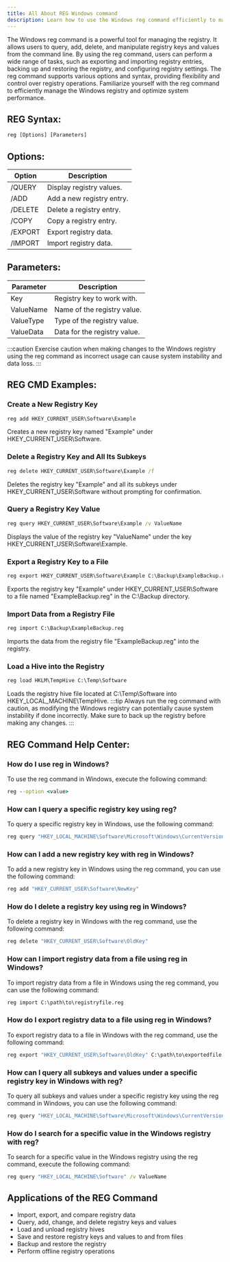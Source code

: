 ```yaml
---
title: All About REG Windows command
description: Learn how to use the Windows reg command efficiently to manage the registry. Understand its syntax, options, and use cases.
---
```


The Windows reg command is a powerful tool for managing the registry. It allows users to query, add, delete, and manipulate registry keys and values from the command line. By using the reg command, users can perform a wide range of tasks, such as exporting and importing registry entries, backing up and restoring the registry, and configuring registry settings. The reg command supports various options and syntax, providing flexibility and control over registry operations. Familiarize yourself with the reg command to efficiently manage the Windows registry and optimize system performance.

## REG Syntax:
```cmd
reg [Options] [Parameters]
```
## Options:
| Option     | Description                 |
|------------|-----------------------------|
| /QUERY     | Display registry values.    |
| /ADD       | Add a new registry entry.   |
| /DELETE    | Delete a registry entry.    |
| /COPY      | Copy a registry entry.      |
| /EXPORT    | Export registry data.       |
| /IMPORT    | Import registry data.       |

## Parameters:
| Parameter  | Description                         |
|------------|-------------------------------------|
| Key        | Registry key to work with.          |
| ValueName  | Name of the registry value.         |
| ValueType  | Type of the registry value.         |
| ValueData  | Data for the registry value.        |

:::caution
Exercise caution when making changes to the Windows registry using the reg command as incorrect usage can cause system instability and data loss.
:::
## REG CMD Examples:
### Create a New Registry Key
```cmd
reg add HKEY_CURRENT_USER\Software\Example
```
Creates a new registry key named "Example" under HKEY_CURRENT_USER\Software.

### Delete a Registry Key and All Its Subkeys
```cmd
reg delete HKEY_CURRENT_USER\Software\Example /f
```
Deletes the registry key "Example" and all its subkeys under HKEY_CURRENT_USER\Software without prompting for confirmation.

### Query a Registry Key Value
```cmd
reg query HKEY_CURRENT_USER\Software\Example /v ValueName
```
Displays the value of the registry key "ValueName" under the key HKEY_CURRENT_USER\Software\Example.

### Export a Registry Key to a File
```cmd
reg export HKEY_CURRENT_USER\Software\Example C:\Backup\ExampleBackup.reg
```
Exports the registry key "Example" under HKEY_CURRENT_USER\Software to a file named "ExampleBackup.reg" in the C:\Backup directory.

### Import Data from a Registry File
```cmd
reg import C:\Backup\ExampleBackup.reg
```
Imports the data from the registry file "ExampleBackup.reg" into the registry.

### Load a Hive into the Registry
```cmd
reg load HKLM\TempHive C:\Temp\Software
```
Loads the registry hive file located at C:\Temp\Software into HKEY_LOCAL_MACHINE\TempHive.
:::tip
Always run the reg command with caution, as modifying the Windows registry can potentially cause system instability if done incorrectly. Make sure to back up the registry before making any changes.
:::

## REG Command Help Center:

### How do I use reg in Windows?
To use the reg command in Windows, execute the following command:
```cmd
reg --option <value>
```

### How can I query a specific registry key using reg?
To query a specific registry key in Windows, use the following command:
```cmd
reg query "HKEY_LOCAL_MACHINE\Software\Microsoft\Windows\CurrentVersion"
```

### How can I add a new registry key with reg in Windows?
To add a new registry key in Windows using the reg command, you can use the following command:
```cmd
reg add "HKEY_CURRENT_USER\Software\NewKey"
```

### How do I delete a registry key using reg in Windows?
To delete a registry key in Windows with the reg command, use the following command:
```cmd
reg delete "HKEY_CURRENT_USER\Software\OldKey"
```

### How can I import registry data from a file using reg in Windows?
To import registry data from a file in Windows using the reg command, you can use the following command:
```cmd
reg import C:\path\to\registryfile.reg
```

### How do I export registry data to a file using reg in Windows?
To export registry data to a file in Windows with the reg command, use the following command:
```cmd
reg export "HKEY_CURRENT_USER\Software\OldKey" C:\path\to\exportedfile.reg
```

### How can I query all subkeys and values under a specific registry key in Windows with reg?
To query all subkeys and values under a specific registry key using the reg command in Windows, you can use the following command:
```cmd
reg query "HKEY_LOCAL_MACHINE\Software\Microsoft\Windows\CurrentVersion" /s
```

### How do I search for a specific value in the Windows registry with reg?
To search for a specific value in the Windows registry using the reg command, execute the following command:
```cmd
reg query "HKEY_LOCAL_MACHINE\Software" /v ValueName
```
## Applications of the REG Command

- Import, export, and compare registry data
- Query, add, change, and delete registry keys and values
- Load and unload registry hives
- Save and restore registry keys and values to and from files
- Backup and restore the registry
- Perform offline registry operations